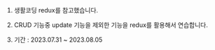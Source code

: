 1. 생활코딩 redux를 참고했습니다.

2. CRUD 기능중 update 기능을 제외한 기능을 redux를 활용해서 연습합니다.

3. 기간 : 2023.07.31 ~ 2023.08.05
